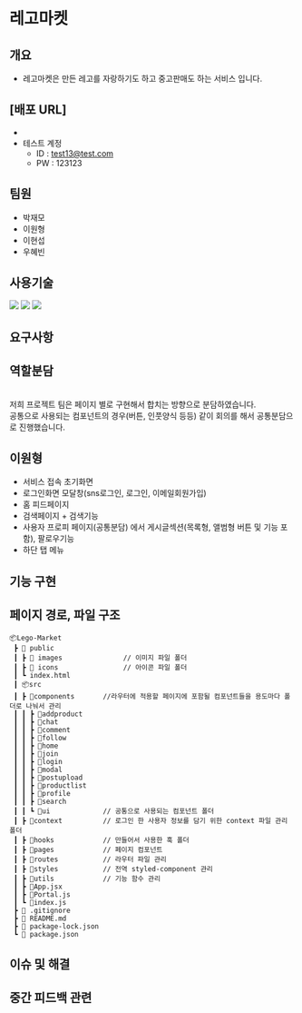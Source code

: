 # 레고마켓 
## 개요
- 레고마켓은 만든 레고를 자랑하기도 하고 중고판매도 하는 서비스 입니다.


## [배포 URL]
- 
- 테스트 계정
    - ID : test13@test.com
    - PW : 123123

## 팀원
- 박재모
- 이원형
- 이현섭
- 우혜빈

## 사용기술
<img src="https://img.shields.io/badge/javascript-F7DF1E?style=for-the-badge&logo=javascript&logoColor=black"> <img src="https://img.shields.io/badge/react-61DAFB?style=for-the-badge&logo=react&logoColor=black"> <img src="https://img.shields.io/badge/styled-components-DB7093?style=for-the-badge&logo=styled-components&logoColor=black">

## 요구사항

<div align="left">
    <h2>역할분담</h2>
   </div>
   <br>
저희 프로젝트 팀은 페이지 별로 구현해서 합치는 방향으로 분담하였습니다.<br>
공통으로 사용되는 컴포넌트의 경우(버튼, 인풋양식 등등) 같이 회의를 해서 공통분담으로 진행했습니다.<br>

## 이원형
- 서비스 접속 초기화면
- 로그인화면 모달창(sns로그인, 로그인, 이메일회원가입)
- 홈 피드페이지
- 검색페이지 + 검색기능
- 사용자 프로피 페이지(공통분담) 에서 게시글섹션(목록형, 앨범형 버튼 및 기능 포함), 팔로우기능
- 하단 탭 메뉴
    
## 기능 구현

## 페이지 경로, 파일 구조
```
📦Lego-Market
 ┣ 📂 public
 ┃ ┣ 📂 images               // 이미지 파일 폴더
 ┃ ┣ 📂 icons                // 아이콘 파일 폴더
 ┃ ┗ index.html
 ┃ 📦src
 ┃ ┣ 📂components       //라우터에 적용할 페이지에 포함될 컴포넌트들을 용도마다 폴더로 나눠서 관리
 ┃ ┃ ┣ 📂addproduct
 ┃ ┃ ┣ 📂chat
 ┃ ┃ ┣ 📂comment
 ┃ ┃ ┣ 📂follow
 ┃ ┃ ┣ 📂home
 ┃ ┃ ┣ 📂join
 ┃ ┃ ┣ 📂login
 ┃ ┃ ┣ 📂modal
 ┃ ┃ ┣ 📂postupload
 ┃ ┃ ┣ 📂productlist
 ┃ ┃ ┣ 📂profile
 ┃ ┃ ┣ 📂search
 ┃ ┃ ┗ 📂ui             // 공통으로 사용되는 컴포넌트 폴더
 ┃ ┣ 📂context          // 로그인 한 사용자 정보를 담기 위한 context 파일 관리 폴더
 ┃ ┣ 📂hooks            // 만들어서 사용한 훅 폴더
 ┃ ┣ 📂pages            // 페이지 컴포넌트 
 ┃ ┣ 📂routes           // 라우터 파일 관리
 ┃ ┣ 📂styles           // 전역 styled-component 관리
 ┃ ┣ 📂utils            // 기능 함수 관리
 ┃ ┣ 📜App.jsx
 ┃ ┣ 📜Portal.js
 ┃ ┗ 📜index.js
 ┣ 📜 .gitignore
 ┣ 📜 README.md
 ┣ 📜 package-lock.json
 ┗ 📜 package.json
 ```


## 이슈 및 해결

## 중간 피드백 관련
